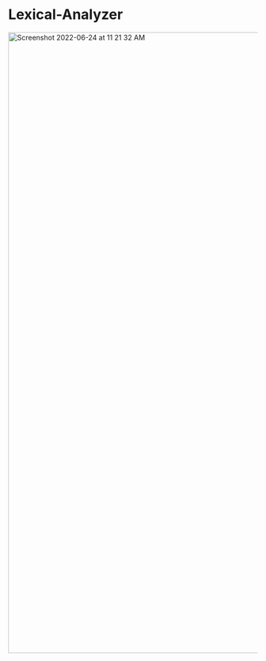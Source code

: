 # Lexical-Analyzer

<img width="1255" alt="Screenshot 2022-06-24 at 11 21 32 AM" src="https://user-images.githubusercontent.com/76155456/175471251-1bbd2141-3189-447f-afd8-d28ae4c5e3ed.png">
